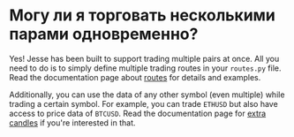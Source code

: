 # Могу ли я торговать несколькими парами одновременно?

Yes! Jesse has been built to support trading multiple pairs at once. All you need to do is to simply define multiple trading routes in your `routes.py` file. Read the documentation page about [routes](/docs/routes.html#trading-multiple-routes) for details and examples.

Additionally, you can use the data of any other symbol (even multiple) while trading a certain symbol. For example, you can trade `ETHUSD` but also have access to price data of `BTCUSD`. Read the documentation page for [extra candles](/docs/routes.html#using-multiple-time-frames) if you're interested in that. 